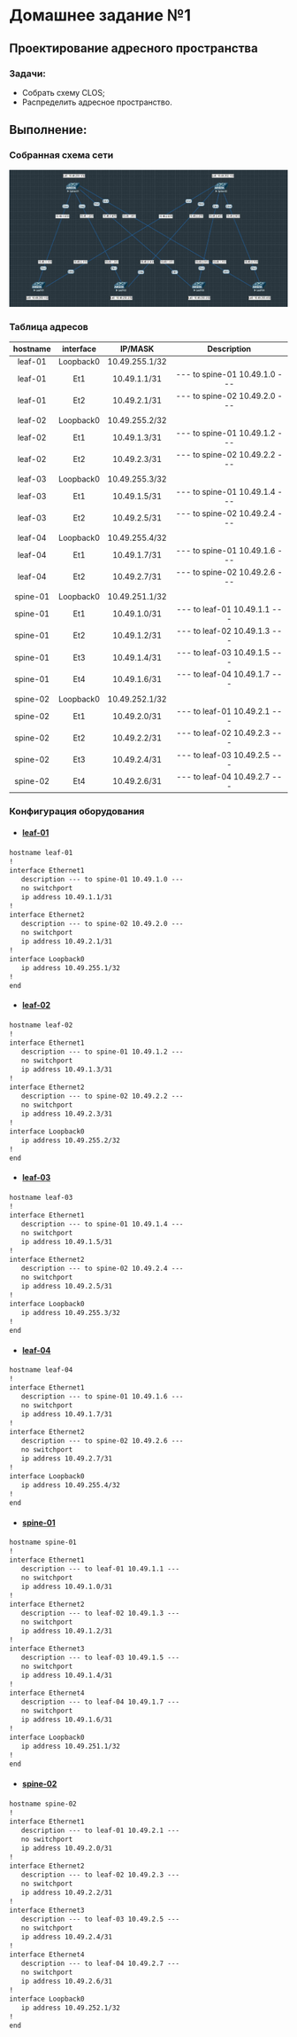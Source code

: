 # Домашнее задание №1
## Проектирование адресного пространства

### Задачи:

- Собрать схему CLOS;
- Распределить адресное пространство.

## Выполнение:

### Собранная схема сети

![](01/images/clos_topology.png)

### Таблица адресов

| hostname | interface |   IP/MASK   | Description |
| :------: | :-------: | :----------: | :---------: |
| leaf-01  | Loopback0 | 10.49.255.1/32 |            |
| leaf-01  |  Et1 | 10.49.1.1/31 | --- to spine-01 10.49.1.0 --- |
| leaf-01  |  Et2 | 10.49.2.1/31 | --- to spine-02 10.49.2.0 --- |
|          |          |              |            |
| leaf-02  | Loopback0 | 10.49.255.2/32 |            |
| leaf-02  |  Et1  | 10.49.1.3/31 | --- to spine-01 10.49.1.2 --- |
| leaf-02  |  Et2  | 10.49.2.3/31 | --- to spine-02 10.49.2.2 --- |
|          |          |              |            |
| leaf-03  | Loopback0 | 10.49.255.3/32 |            |
| leaf-03  |  Et1 | 10.49.1.5/31 | --- to spine-01 10.49.1.4 --- |
| leaf-03  |  Et2 | 10.49.2.5/31 | --- to spine-02 10.49.2.4 --- |
|          |          |              |            |
| leaf-04  | Loopback0 | 10.49.255.4/32 |            |
| leaf-04  |  Et1  | 10.49.1.7/31 | --- to spine-01 10.49.1.6 --- |
| leaf-04  |  Et2  | 10.49.2.7/31 | --- to spine-02 10.49.2.6 --- |
|          |          |              |            |
| spine-01 | Loopback0 | 10.49.251.1/32 |            |
| spine-01 |  Et1  | 10.49.1.0/31 |  --- to leaf-01 10.49.1.1 ---  |
| spine-01 |  Et2  | 10.49.1.2/31 |  --- to leaf-02 10.49.1.3 ---  |
| spine-01 |  Et3  | 10.49.1.4/31 |  --- to leaf-03 10.49.1.5 ---  |
| spine-01 |  Et4  | 10.49.1.6/31 |  --- to leaf-04 10.49.1.7 ---  |
|          |          |              |            |
| spine-02 | Loopback0 | 10.49.252.1/32 |            |
| spine-02 |  Et1  | 10.49.2.0/31 |  --- to leaf-01 10.49.2.1 ---  |
| spine-02 |  Et2  | 10.49.2.2/31 |  --- to leaf-02 10.49.2.3 ---  |
| spine-02 |  Et3  | 10.49.2.4/31 |  --- to leaf-03 10.49.2.5 ---  |
| spine-02 |  Et4  | 10.49.2.6/31 |  --- to leaf-04 10.49.2.7 ---  |
### Конфигурация оборудования

- #### [leaf-01](01/config/leaf-01.ios)
```
hostname leaf-01
!
interface Ethernet1
   description --- to spine-01 10.49.1.0 ---
   no switchport
   ip address 10.49.1.1/31
!
interface Ethernet2
   description --- to spine-02 10.49.2.0 ---
   no switchport
   ip address 10.49.2.1/31
!
interface Loopback0
   ip address 10.49.255.1/32
!
end
```
- #### [leaf-02](01/config/leaf-02.ios)
```
hostname leaf-02
!
interface Ethernet1
   description --- to spine-01 10.49.1.2 ---
   no switchport
   ip address 10.49.1.3/31
!
interface Ethernet2
   description --- to spine-02 10.49.2.2 ---
   no switchport
   ip address 10.49.2.3/31
!
interface Loopback0
   ip address 10.49.255.2/32
!
end

```
- #### [leaf-03](01/config/leaf-03.ios)
```
hostname leaf-03
!
interface Ethernet1
   description --- to spine-01 10.49.1.4 ---
   no switchport
   ip address 10.49.1.5/31
!
interface Ethernet2
   description --- to spine-02 10.49.2.4 ---
   no switchport
   ip address 10.49.2.5/31
!
interface Loopback0
   ip address 10.49.255.3/32
!
end
```
- #### [leaf-04](01/config/leaf-04.ios)
```
hostname leaf-04
!
interface Ethernet1
   description --- to spine-01 10.49.1.6 ---
   no switchport
   ip address 10.49.1.7/31
!
interface Ethernet2
   description --- to spine-02 10.49.2.6 ---
   no switchport
   ip address 10.49.2.7/31
!
interface Loopback0
   ip address 10.49.255.4/32
!
end
```
- #### [spine-01](01/config/spine-01.ios)
```
hostname spine-01
!
interface Ethernet1
   description --- to leaf-01 10.49.1.1 ---
   no switchport
   ip address 10.49.1.0/31
!
interface Ethernet2
   description --- to leaf-02 10.49.1.3 ---
   no switchport
   ip address 10.49.1.2/31
!
interface Ethernet3
   description --- to leaf-03 10.49.1.5 ---
   no switchport
   ip address 10.49.1.4/31
!
interface Ethernet4
   description --- to leaf-04 10.49.1.7 ---
   no switchport
   ip address 10.49.1.6/31
!
interface Loopback0
   ip address 10.49.251.1/32
!
end
```
- #### [spine-02](01/config/spine-02.ios)
```
hostname spine-02
!
interface Ethernet1
   description --- to leaf-01 10.49.2.1 ---
   no switchport
   ip address 10.49.2.0/31
!
interface Ethernet2
   description --- to leaf-02 10.49.2.3 ---
   no switchport
   ip address 10.49.2.2/31
!
interface Ethernet3
   description --- to leaf-03 10.49.2.5 ---
   no switchport
   ip address 10.49.2.4/31
!
interface Ethernet4
   description --- to leaf-04 10.49.2.7 ---
   no switchport
   ip address 10.49.2.6/31
!
interface Loopback0
   ip address 10.49.252.1/32
!
end
```